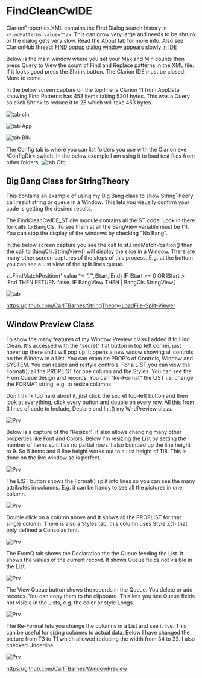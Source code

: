 # FindCleanCwIDE 

ClarionProperties.XML contains the Find Dialog search history in `<FindPatterns value=""/>`.
 This can grow very large and needs to be shrunk or the dialog gets very slow.
 Read the About tab for more info. Also see ClarionHub thread: [FIND popup dialog window appears slowly in IDE](https://clarionhub.com/t/find-popup-dialog-window-appears-slowly-in-ide/3764)

Below is the main window where you set your Max and Min counts then press Query to View the count of Find and Replace patterns
 in the XML file.
 If it looks good press the Shrink button. The Clarion IDE must be closed.
 More to come...

In the below screen capture on the top line is Clarion 11 from AppData showing Find Patterns has 453 items taking 5301 bytes.
 This was a Query so click Shrink to reduce it to 25 which will take 453 bytes.

![tab cln](images/tabClean.png)

![tab App](images/tabAppData.png)

![tab BIN](images/tabBIN.png)

The Config tab is where you can list folders you use with the  Clarion.exe /ConfigDir= switch. 
 In the below example I am using it to load test files from other folders.
![tab Cfg](images/tabConfig.png)

## Big Bang Class for StringTheory

This contains an example of using my Big Bang class to show StringTheory call result string or queue in a Window. This lets you visually confirm your code is getting the desired results.

The FindCleanCwIDE_ST.clw module contains all the ST code. Look in there for calls to BangCls.
 To see them at all the BangView variable must be (1). You can stop the display of the windows by checking "No Bang".

In the below screen capture you see the call to st.FindMatchPosition() then
 the call to BangCls.StringView() will display the slice in a Window.
 There are many other screen captures of the steps of this process.
 E.g. at the bottom you can see a List view of the split lines queue.

  st.FindMatchPosition(' value *= *".*"',lStart,lEnd)
  IF lStart <= 0 OR lStart > lEnd THEN RETURN false.
    IF BangView THEN                             |
       BangCls.StringView( 

![tab ](images/BigBang.png)

https://github.com/CarlTBarnes/StringTheory-LoadFile-Split-Viewer


## Window Preview Class

To show the many features of my Window Preview class I added it to Find Clean.
 It's accessed with the "secret" flat button in top left corner, just hover up there andit will pop up.
 It opens a new widow showing all controls on the Window in a List.
 You can examine PROP's of Controls, Window and SYSTEM. You can resize and restyle controls.
 For a LIST you can view the Format(), all the PROPLIST for one column and the Styles. You can see the From Queue design and records. 
 You can "Re-Format" the LIST i.e. change the FORMAT string, e.g. to resize columns.
 
Don't think too hard about it, just click the secret top-left button and then look at everything, click every button and double on every row.
 All this from 3 lines of code to Include, Declare and Init() my WndPreview class. 

![Prv](images/wndPreview.png)

Below is a capture of the "Resizer". It also allows changing many other properties like Font and Colors.
 Below I'm resizing the List by setting the number of Items so it has no partial rows. I also bumped up the line height to 9.
  So 5 items and 9 line height works out to a List height of 118. This is done on the live window so is perfect. 
 
![Prv](images/wndPrvResize.png)

The LIST button shows the Format() split into lines so you can see the many attributes in columns.
 E.g. it can be handy to see all the pictures in one column.

![Prv](images/wndPrvList1.png)

Double click on a column above and it shows all the PROPLIST for that single column. There is also a Styles tab, this column uses Style Z(1) that only defined a Consolas font.

![Prv](images/wndPrvList2.png)

The FromQ tab shows the Declaration the the Queue feeding the List. It shows the values of the current record.
 It shows Queue fields not visible in the List.

![Prv](images/wndPrvListFromQ1.png)

The View Queue button shows the records in the Queue. You delete or add records. You can copy them to the clipboard.
 This lets you see Queue fields not visible in the Lists, e.g. the color or style Longs.

![Prv](images/wndPrvListFromQ2.png)

The Re-Format lets you change the columns in a List and see it live. This can be useful for sizing columns to actual data.
 Below I have changed the picture from T3 to T1 which allowed reducing the width from 34 to 23. I also checked Underline.

![Prv](images/wndPrvListReformat.png)

https://github.com/CarlTBarnes/WindowPreview
